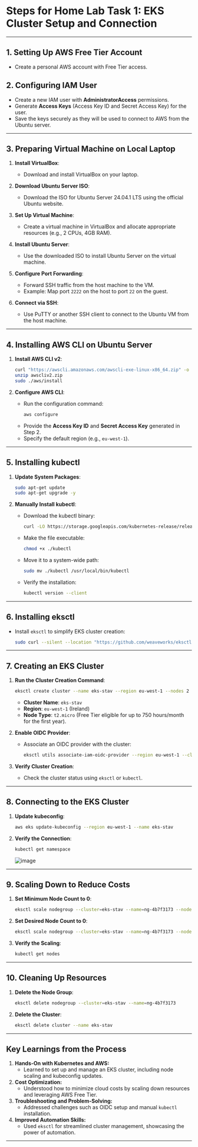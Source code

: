 # Steps for Home Lab Task 1: EKS Cluster Setup and Connection

---

## 1. Setting Up AWS Free Tier Account
- Create a personal AWS account with Free Tier access.

## 2. Configuring IAM User
- Create a new IAM user with **AdministratorAccess** permissions.
- Generate **Access Keys** (Access Key ID and Secret Access Key) for the user.
- Save the keys securely as they will be used to connect to AWS from the Ubuntu server.

---

## 3. Preparing Virtual Machine on Local Laptop
1. **Install VirtualBox**:
   - Download and install VirtualBox on your laptop.

2. **Download Ubuntu Server ISO**:
   - Download the ISO for Ubuntu Server 24.04.1 LTS using the official Ubuntu website.

3. **Set Up Virtual Machine**:
   - Create a virtual machine in VirtualBox and allocate appropriate resources (e.g., 2 CPUs, 4GB RAM).

4. **Install Ubuntu Server**:
   - Use the downloaded ISO to install Ubuntu Server on the virtual machine.

5. **Configure Port Forwarding**:
   - Forward SSH traffic from the host machine to the VM.
   - Example: Map port `2222` on the host to port `22` on the guest.

6. **Connect via SSH**:
   - Use PuTTY or another SSH client to connect to the Ubuntu VM from the host machine.

---

## 4. Installing AWS CLI on Ubuntu Server
1. **Install AWS CLI v2**:
   ```bash
   curl "https://awscli.amazonaws.com/awscli-exe-linux-x86_64.zip" -o "awscliv2.zip"
   unzip awscliv2.zip
   sudo ./aws/install
   ```

2. **Configure AWS CLI**:
   - Run the configuration command:
     ```bash
     aws configure
     ```
   - Provide the **Access Key ID** and **Secret Access Key** generated in Step 2.
   - Specify the default region (e.g., `eu-west-1`).

---

## 5. Installing kubectl
1. **Update System Packages**:
   ```bash
   sudo apt-get update
   sudo apt-get upgrade -y
   ```

2. **Manually Install kubectl**:
   - Download the kubectl binary:
     ```bash
     curl -LO https://storage.googleapis.com/kubernetes-release/release/$(curl -s https://storage.googleapis.com/kubernetes-release/release/stable.txt)/bin/linux/amd64/kubectl
     ```
   - Make the file executable:
     ```bash
     chmod +x ./kubectl
     ```
   - Move it to a system-wide path:
     ```bash
     sudo mv ./kubectl /usr/local/bin/kubectl
     ```
   - Verify the installation:
     ```bash
     kubectl version --client
     ```

---

## 6. Installing eksctl
- Install `eksctl` to simplify EKS cluster creation:
  ```bash
  sudo curl --silent --location "https://github.com/weaveworks/eksctl/releases/latest/download/eksctl_$(uname -s)_amd64.tar.gz" | sudo tar xz -C /usr/local/bin
  ```

---

## 7. Creating an EKS Cluster
1. **Run the Cluster Creation Command**:
   ```bash
   eksctl create cluster --name eks-stav --region eu-west-1 --nodes 2 --node-type t2.micro --managed
   ```
   - **Cluster Name**: `eks-stav`  
   - **Region**: `eu-west-1` (Ireland)  
   - **Node Type**: `t2.micro` (Free Tier eligible for up to 750 hours/month for the first year).

2. **Enable OIDC Provider**:
   - Associate an OIDC provider with the cluster:
     ```bash
     eksctl utils associate-iam-oidc-provider --region eu-west-1 --cluster eks-stav --approve
     ```

3. **Verify Cluster Creation**:
   - Check the cluster status using `eksctl` or `kubectl`.

---

## 8. Connecting to the EKS Cluster
1. **Update kubeconfig**:
   ```bash
   aws eks update-kubeconfig --region eu-west-1 --name eks-stav
   ```
2. **Verify the Connection**:
   ```bash
   kubectl get namespace
   ```
   ![image](https://github.com/user-attachments/assets/ee210189-1f6e-410f-a51f-50765adb14f8)


---

## 9. Scaling Down to Reduce Costs
1. **Set Minimum Node Count to 0**:
   ```bash
   eksctl scale nodegroup --cluster=eks-stav --name=ng-4b7f3173 --nodes-min=0
   ```

2. **Set Desired Node Count to 0**:
   ```bash
   eksctl scale nodegroup --cluster=eks-stav --name=ng-4b7f3173 --nodes=0
   ```

3. **Verify the Scaling**:
   ```bash
   kubectl get nodes
   ```

---

## 10. Cleaning Up Resources
1. **Delete the Node Group**:
   ```bash
   eksctl delete nodegroup --cluster=eks-stav --name=ng-4b7f3173
   ```

2. **Delete the Cluster**:
   ```bash
   eksctl delete cluster --name eks-stav
   ```

---

## Key Learnings from the Process
1. **Hands-On with Kubernetes and AWS:**
   - Learned to set up and manage an EKS cluster, including node scaling and kubeconfig updates.
2. **Cost Optimization:**
   - Understood how to minimize cloud costs by scaling down resources and leveraging AWS Free Tier.
3. **Troubleshooting and Problem-Solving:**
   - Addressed challenges such as OIDC setup and manual `kubectl` installation.
4. **Improved Automation Skills:**
   - Used `eksctl` for streamlined cluster management, showcasing the power of automation.

---

